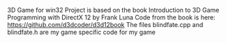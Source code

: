 3D Game for win32
Project is based on the book Introduction to 3D Game Programming with DirectX 12 by Frank Luna
Code from the book is here: https://github.com/d3dcoder/d3d12book
The files blindfate.cpp and blindfate.h are my game specific code for my game
